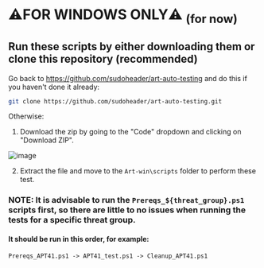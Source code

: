 # ⚠️FOR WINDOWS ONLY⚠️ <sub>(for now)</sub>

## Run these scripts by either downloading them or clone this repository (recommended)

Go back to https://github.com/sudoheader/art-auto-testing and do this if you haven't done it already:

```bash
git clone https://github.com/sudoheader/art-auto-testing.git
```
Otherwise: 

1. Download the zip by going to the "Code" dropdown and clicking on "Download ZIP". 

![image](https://user-images.githubusercontent.com/19720370/173125494-8146431a-054e-4450-8790-f7584209dcb3.png)

2. Extract the file and move to the `Art-win\scripts` folder to perform these test.

### NOTE: It is advisable to run the `Prereqs_${threat_group}.ps1` scripts first, so there are little to no issues when running the tests for a specific threat group.

#### It should be run in this order, for example:

`Prereqs_APT41.ps1 -> APT41_test.ps1 -> Cleanup_APT41.ps1`
